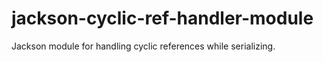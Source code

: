 # jackson-cyclic-ref-handler-module
Jackson module for handling cyclic references while serializing.
